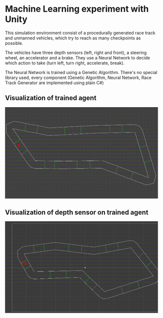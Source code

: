 # Machine Learning experiment with Unity

This simulation environment consist of a procedurally generated race track and unmanned vehicles, which try to reach as many checkpoints as possible.

The vehicles have three depth sensors (left, right and front), a steering wheel, an accelerator and a brake. They use a Neural Network to decide which action to take (turn left, turn right, accelerate, break). 

The Neural Network is trained using a Genetic Algorithm. There's no special library used, every component (Genetic Algorithm, Neural Network, Race Track Generator are implemented using plain C#)


## Visualization of trained agent 

![Trained Agent](demo/without_laser.gif)

## Visualization of depth sensor on trained agent

![Depth sensor visualization](demo/with_laser_car.gif)
